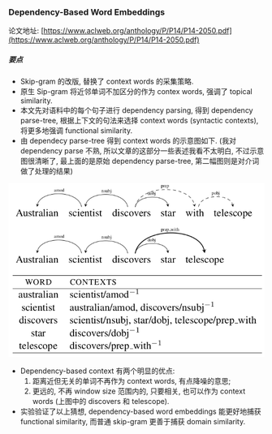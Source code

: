 ### Dependency-Based Word Embeddings

论文地址: [https://www.aclweb.org/anthology/P/P14/P14-2050.pdf](https://www.aclweb.org/anthology/P/P14/P14-2050.pdf)

##### 要点

* Skip-gram 的改版, 替换了 context words 的采集策略.
* 原生 Sip-gram 将近邻单词不加区分的作为 contex words, 强调了 topical similarity.
* 本文先对语料中的每个句子进行 dependency parsing, 得到 dependency parse-tree, 根据上下文的句法来选择 context words (syntactic contexts), 将更多地强调 functional similarity.
* 由 dependecy parse-tree 得到 context words 的示意图如下. (我对 dependency parse 不熟, 所以文章的这部分一些表述我看不太明白, 不过示意图很清晰了, 最上面的是原始 dependency parse-tree, 第二幅图则是对介词做了处理的结果)

![dependency-based_context.png](../../img/201903/dependency-based_context.png)

* Dependency-based context 有两个明显的优点:
    1. 距离近但无关的单词不再作为 context words, 有点降噪的意思;
    2. 更远的, 不再 window size 范围内的, 只要相关, 也可以作为 context words (上图中的 discovers 和 telescope).
* 实验验证了以上猜想, dependency-based word embeddings 能更好地捕获 functional similarity, 而普通 skip-gram 更善于捕获 domain similarity.
